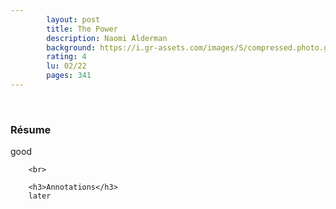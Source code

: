 ```yaml
--- 
        layout: post
        title: The Power
        description: Naomi Alderman
        background: https://i.gr-assets.com/images/S/compressed.photo.goodreads.com/books/1462814013i/29751398._SR1200,630_.jpg
        rating: 4
        lu: 02/22
        pages: 341
---
```

<br>
        <h3>Résume</h3>
        good

        <br>

        <h3>Annotations</h3>
        later
